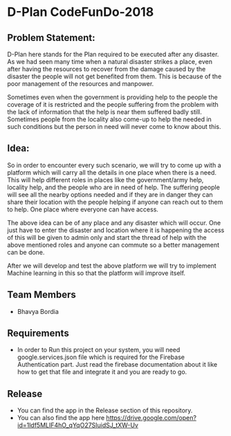 #  D-Plan CodeFunDo-2018


## Problem Statement:
D-Plan here stands for the Plan required to be executed after any disaster. As we had seen many time when a natural disaster strikes a place, even after having the resources to recover from the damage caused by the disaster the people will not get benefited from them. This is because of the poor management of the resources and manpower.

Sometimes even when the government is providing help to the people the coverage of it is restricted and the people suffering from the problem with the lack of information that the help is near them suffered badly still. Sometimes people from the locality also come-up to help the needed in such conditions but the person in need will never come to know about this.

## Idea:
So in order to encounter every such scenario, we will try to come up with a platform which will carry all the details in one place when there is a need.
This will help different roles in places like the government/army help, locality help, and the people who are in need of help. The suffering people will see all the nearby options needed and if they are in danger they can share their location with the people helping if anyone can reach out to them to help. One place where everyone can have access.

The above idea can be of any place and any disaster which will occur. One just have to enter the disaster and location where it is happening the access of this will be given to admin only and start the thread of help with the above mentioned roles and anyone can commute so a better management can be done.


After we will develop and test the above platform we will try to implement Machine learning in this so that the platform will improve itself.


## Team Members
- Bhavya Bordia


## Requirements

- In order to Run this project on your system, you will need google.services.json file which is required for the Firebase Authentication part. Just read the firebase documentation about it like how to get that file and integrate it and you are ready to go.


## Release

- You can find the app in the Release section of this repository.
- You can also find the app here https://drive.google.com/open?id=1ldf5MLIF4hO_qYqO27SIuidSJ_tXW-Uv
